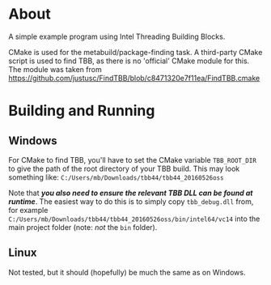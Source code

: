 About
=====

A simple example program using Intel Threading Building Blocks.

CMake is used for the metabuild/package-finding task.
A third-party CMake script is used to find TBB, as there is no 'official' CMake module for this.
The module was taken from
https://github.com/justusc/FindTBB/blob/c8471320e7f11ea/FindTBB.cmake


Building and Running
====================

Windows
-------

For CMake to find TBB, you'll have to set the CMake variable `TBB_ROOT_DIR` to give the path of the root directory of your TBB build. This may look something like: `C:/Users/mb/Downloads/tbb44/tbb44_20160526oss`

Note that ***you also need to ensure the relevant TBB DLL can be found at runtime***.
The easiest way to do this is to simply copy `tbb_debug.dll` from, for example `C:/Users/mb/Downloads/tbb44/tbb44_20160526oss/bin/intel64/vc14`
into the main project folder (note: *not* the `bin` folder).


Linux
-----

Not tested, but it should (hopefully) be much the same as on Windows.
